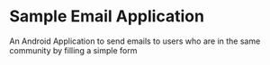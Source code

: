 # Sample Email Application
An Android Application to send emails to users who are in the same community by filling a simple form

